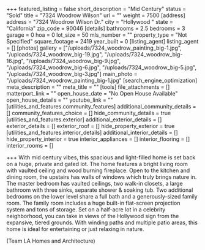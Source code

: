 +++
featured_listing = false
short_description = "Mid Century"
status = "Sold"
title = "7324 Woodrow Wilson"
url = ""
weight = 7500
[address]
address = "7324 Woodrow Wilson Dr."
city = "Hollywood "
state = "California"
zip_code = 90046
[details]
bathrooms = 2.5
bedrooms = 3
garage = 0
hoa = 0
lot_size = 50
mls_number = ""
property_type = "Not Specified"
square_footage = 2419
year_built = 0
[listing_agent]
listing_agent = []
[photos]
gallery = ["/uploads/7324_woodrow_painting_big-1.jpg", "/uploads/7324_woodrow_big-19.jpg", "/uploads/7324_woodrow_big-16.jpg", "/uploads/7324_woodrow_big-9.jpg", "/uploads/7324_woodrow_big-6.jpg", "/uploads/7324_woodrow_big-5.jpg", "/uploads/7324_woodrow_big-3.jpg"]
main_photo = "/uploads/7324_woodrow_painting_big-1.jpg"
[search_engine_optimization]
meta_description = ""
meta_title = ""
[tools]
file_attachments = []
matterport_link = ""
open_house_date = "No Open House Available"
open_house_details = ""
youtube_link = ""
[utilities_and_features.community_features]
additional_community_details = []
community_features_choice = []
hide_community_details = true
[utilities_and_features.exterior]
additional_exterior_details = []
exterior_details = []
exterior_roof = []
hide_property_exterior = true
[utilities_and_features.interior_details]
additional_interior_details = []
hide_property_interior = true
interior_appliances = []
interior_flooring = []
interior_rooms = []

+++
With mid century vibes, this spacious and light-filled home is set back on a huge, private and gated lot. The home features a bright living room with vaulted ceiling and wood burning fireplace. Open to the kitchen and dining room, the upstairs has walls of windows which truly brings nature in. The master bedroom has vaulted ceilings, two walk-in closets, a large bathroom with three sinks, separate shower & soaking tub. Two additional bedrooms on the lower level share a full bath and a generously-sized family room. The family room includes a huge built-in flat-screen projection system and tons of storage. Set on a half-acre lot in a celebrity neighborhood, you can take in views of the Hollywood sign from the expansive, tiered grounds. With winding paths and multiple patio areas, this home is ideal for entertaining or just relaxing in nature.

(Team LA Homes and Architecture)